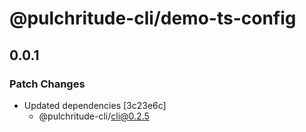 # @pulchritude-cli/demo-ts-config

## 0.0.1

### Patch Changes

- Updated dependencies [3c23e6c]
  - @pulchritude-cli/cli@0.2.5
